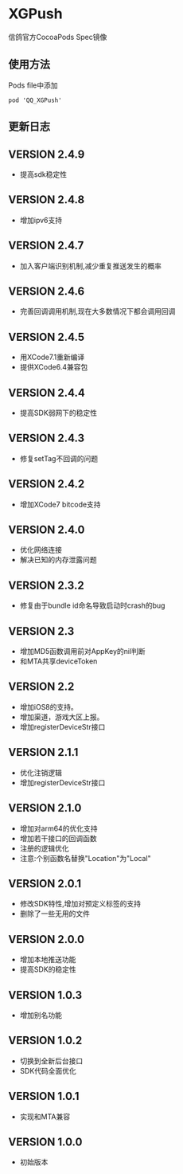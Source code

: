 # XGPush

信鸽官方CocoaPods Spec镜像

## 使用方法
Pods file中添加

```
pod 'QQ_XGPush'
```

## 更新日志
VERSION 2.4.9
-------------------------------------------
* 提高sdk稳定性

VERSION 2.4.8
-------------------------------------------
* 增加ipv6支持

VERSION 2.4.7
-------------------------------------------
* 加入客户端识别机制,减少重复推送发生的概率

VERSION 2.4.6
-------------------------------------------
* 完善回调调用机制,现在大多数情况下都会调用回调

VERSION 2.4.5
-------------------------------------------
* 用XCode7.1重新编译
* 提供XCode6.4兼容包

VERSION 2.4.4
-------------------------------------------
* 提高SDK弱网下的稳定性

VERSION 2.4.3
-------------------------------------------
* 修复setTag不回调的问题

VERSION 2.4.2
-------------------------------------------
* 增加XCode7 bitcode支持

VERSION 2.4.0
-------------------------------------------
* 优化网络连接
* 解决已知的内存泄露问题

VERSION 2.3.2
-------------------------------------------
* 修复由于bundle id命名导致启动时crash的bug

VERSION 2.3
-------------------------------------------
* 增加MD5函数调用前对AppKey的nil判断
* 和MTA共享deviceToken

 VERSION 2.2
-------------------------------------------
* 增加iOS8的支持。
* 增加渠道，游戏大区上报。
* 增加registerDeviceStr接口

 VERSION 2.1.1
-------------------------------------------
* 优化注销逻辑
* 增加registerDeviceStr接口

 VERSION 2.1.0
-------------------------------------------
* 增加对arm64的优化支持
* 增加若干接口的回调函数
* 注册的逻辑优化
* 注意:个别函数名替换"Location"为"Local"

 VERSION 2.0.1
-------------------------------------------
* 修改SDK特性,增加对预定义标签的支持
* 删除了一些无用的文件

 VERSION 2.0.0
-------------------------------------------
* 增加本地推送功能
* 提高SDK的稳定性

 VERSION 1.0.3
-------------------------------------------
* 增加别名功能

 VERSION 1.0.2
-------------------------------------------
* 切换到全新后台接口
* SDK代码全面优化

 VERSION 1.0.1
-------------------------------------------
* 实现和MTA兼容

 VERSION 1.0.0
-------------------------------------------
* 初始版本
